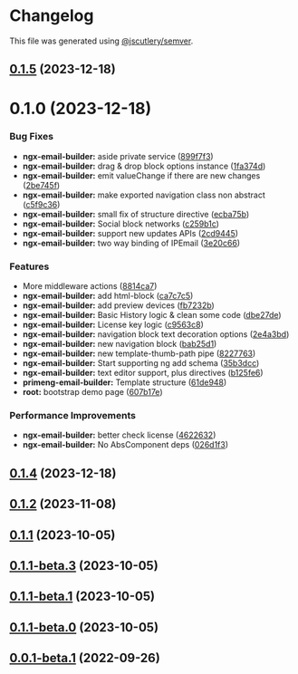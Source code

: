 # Changelog

This file was generated using [@jscutlery/semver](https://github.com/jscutlery/semver).

## [0.1.5](https://github.com/wanoo21/ngb.email/compare/ngx-email-builder-0.1.4...ngx-email-builder-0.1.5) (2023-12-18)



# 0.1.0 (2023-12-18)


### Bug Fixes

* **ngx-email-builder:** aside private service ([899f7f3](https://github.com/wanoo21/ngb.email/commit/899f7f33d949a4f948e162416d4cf4442c93a35f))
* **ngx-email-builder:** drag & drop block options instance ([1fa374d](https://github.com/wanoo21/ngb.email/commit/1fa374dcfd99012a31e8c35b82286e95c2188a96))
* **ngx-email-builder:** emit valueChange if there are new changes ([2be745f](https://github.com/wanoo21/ngb.email/commit/2be745f85b8e2f7c0debc6eb6cce503a7b95ed4d))
* **ngx-email-builder:** make exported navigation class non abstract ([c5f9c36](https://github.com/wanoo21/ngb.email/commit/c5f9c36a6630dd20860940c0ccf71feecef81bf8))
* **ngx-email-builder:** small fix of structure directive ([ecba75b](https://github.com/wanoo21/ngb.email/commit/ecba75b953cd0d8a1771a2dcadebdcab0e249e34))
* **ngx-email-builder:** Social block networks ([c259b1c](https://github.com/wanoo21/ngb.email/commit/c259b1c98272e1468d5a063623fed7e5a7754210))
* **ngx-email-builder:** support new updates APIs ([2cd9445](https://github.com/wanoo21/ngb.email/commit/2cd9445b627a0faae053a8878a13cbecf6fc1a9d))
* **ngx-email-builder:** two way binding of IPEmail ([3e20c66](https://github.com/wanoo21/ngb.email/commit/3e20c66fefda7ff1bbc5eb7c83bac442a7332562))


### Features

* More middleware actions ([8814ca7](https://github.com/wanoo21/ngb.email/commit/8814ca78fab32aca9f6953ed7ae5ed2e59e6f13e))
* **ngx-email-builder:** add html-block ([ca7c7c5](https://github.com/wanoo21/ngb.email/commit/ca7c7c52662311c6880cf6f5d5762c14381e02f4))
* **ngx-email-builder:** add preview devices ([fb7232b](https://github.com/wanoo21/ngb.email/commit/fb7232bf058ee5219a8ce4877b41eb1a353316c9))
* **ngx-email-builder:** Basic History logic & clean some code ([dbe27de](https://github.com/wanoo21/ngb.email/commit/dbe27de74171f241da9120aad66e63c45b069b19))
* **ngx-email-builder:** License key logic ([c9563c8](https://github.com/wanoo21/ngb.email/commit/c9563c8c7cf63d1578600b34e279f64e90d9ebd4))
* **ngx-email-builder:** navigation block text decoration options ([2e4a3bd](https://github.com/wanoo21/ngb.email/commit/2e4a3bd9d4e27af9442da7df58cf3fe00c9ca462))
* **ngx-email-builder:** new navigation block ([bab25d1](https://github.com/wanoo21/ngb.email/commit/bab25d139db7cbcc0611034ba1fdf1132f697951))
* **ngx-email-builder:** new template-thumb-path pipe ([8227763](https://github.com/wanoo21/ngb.email/commit/8227763b9f126c3a2d44592c920a6693266ee187))
* **ngx-email-builder:** Start supporting ng add schema ([35b3dcc](https://github.com/wanoo21/ngb.email/commit/35b3dccec69093fd7635b02d6653909baaf7e41f))
* **ngx-email-builder:** text editor support, plus directives ([b125fe6](https://github.com/wanoo21/ngb.email/commit/b125fe68e36b7ecc0263d8d2aff09640699b310c))
* **primeng-email-builder:** Template structure ([61de948](https://github.com/wanoo21/ngb.email/commit/61de948a9c67107ac3030e0aa13fb92b52718d38))
* **root:** bootstrap demo page ([607b17e](https://github.com/wanoo21/ngb.email/commit/607b17e3ba0abeeba397dd90966703689459aaa4))


### Performance Improvements

* **ngx-email-builder:** better check license ([4622632](https://github.com/wanoo21/ngb.email/commit/46226320e8fad9a73284e35bffdcac0433106199))
* **ngx-email-builder:** No AbsComponent deps ([026d1f3](https://github.com/wanoo21/ngb.email/commit/026d1f32d5344e7e4b3acdfafbe8ca8a2f7920da))



## [0.1.4](https://github.com/wanoo21/ngb.email/compare/ngx-email-builder-0.1.3...ngx-email-builder-0.1.4) (2023-12-18)



## [0.1.2](https://github.com/wanoo21/ngb.email/compare/ngx-email-builder-0.1.1...ngx-email-builder-0.1.2) (2023-11-08)



## [0.1.1](https://github.com/wanoo21/ngb.email/compare/ngx-email-builder-0.1.1-beta.3...ngx-email-builder-0.1.1) (2023-10-05)



## [0.1.1-beta.3](https://github.com/wanoo21/ngb.email/compare/ngx-email-builder-0.1.1-beta.2...ngx-email-builder-0.1.1-beta.3) (2023-10-05)



## [0.1.1-beta.1](https://github.com/wanoo21/ngb.email/compare/ngx-email-builder-0.1.1-beta.0...ngx-email-builder-0.1.1-beta.1) (2023-10-05)



## [0.1.1-beta.0](https://github.com/wanoo21/ngb.email/compare/ngx-email-builder-0.1.0...ngx-email-builder-0.1.1-beta.0) (2023-10-05)



## [0.0.1-beta.1](https://github.com/wlocalhost/wlocalhost/compare/ngx-email-builder-0.0.1-beta.0...ngx-email-builder-0.0.1-beta.1) (2022-09-26)
